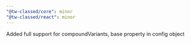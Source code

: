 ```yaml
---
"@tw-classed/core": minor
"@tw-classed/react": minor
---
```


Added full support for compoundVariants, base property in config object
